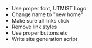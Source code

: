 - Use proper font, UTMIST Logo
- Change name to "new home"
- Make sure all links click
- Remove link styles
- Use proper buttons etc
- Write site generation script